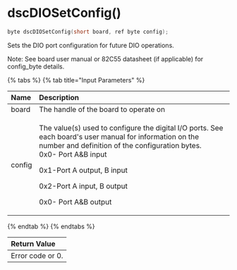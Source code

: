 # dscDIOSetConfig\(\)

```c
byte dscDIOSetConfig(short board, ref byte config);
```

Sets the DIO port configuration for future DIO operations.

Note: See board user manual or 82C55 datasheet \(if applicable\) for config\_byte details.

{% tabs %}
{% tab title="Input Parameters" %}
<table>
  <thead>
    <tr>
      <th style="text-align:left"><b>Name</b>
      </th>
      <th style="text-align:left"><b>Description</b>
      </th>
    </tr>
  </thead>
  <tbody>
    <tr>
      <td style="text-align:left">board</td>
      <td style="text-align:left">The handle of the board to operate on</td>
    </tr>
    <tr>
      <td style="text-align:left">config</td>
      <td style="text-align:left">
        <p>The value(s) used to configure the digital I/O ports. See each board&apos;s
          user manual for information on the number and definition of the configuration
          bytes.
          <br />0x0- Port A&amp;B input</p>
        <p>0x1-Port A output, B input</p>
        <p>0x2-Port A input, B output</p>
        <p>0x0- Port A&amp;B output</p>
      </td>
    </tr>
  </tbody>
</table>
{% endtab %}
{% endtabs %}

| Return Value |
| :--- |
| Error code or 0. |

